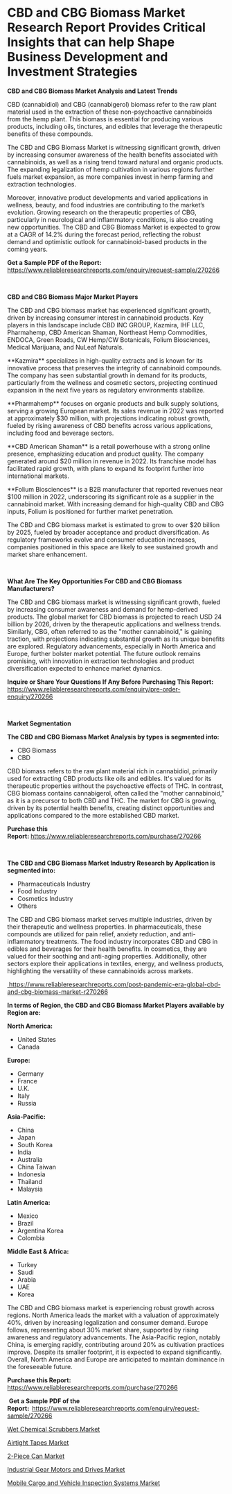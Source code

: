 <p><h1>CBD and CBG Biomass Market Research Report Provides Critical Insights that can help Shape Business Development and Investment Strategies</h1></p><p><strong>CBD and CBG Biomass Market Analysis and Latest Trends</strong></p>
<p><p>CBD (cannabidiol) and CBG (cannabigerol) biomass refer to the raw plant material used in the extraction of these non-psychoactive cannabinoids from the hemp plant. This biomass is essential for producing various products, including oils, tinctures, and edibles that leverage the therapeutic benefits of these compounds.</p><p>The CBD and CBG Biomass Market is witnessing significant growth, driven by increasing consumer awareness of the health benefits associated with cannabinoids, as well as a rising trend toward natural and organic products. The expanding legalization of hemp cultivation in various regions further fuels market expansion, as more companies invest in hemp farming and extraction technologies. </p><p>Moreover, innovative product developments and varied applications in wellness, beauty, and food industries are contributing to the market’s evolution. Growing research on the therapeutic properties of CBG, particularly in neurological and inflammatory conditions, is also creating new opportunities. The CBD and CBG Biomass Market is expected to grow at a CAGR of 14.2% during the forecast period, reflecting the robust demand and optimistic outlook for cannabinoid-based products in the coming years.</p></p>
<p><strong>Get a Sample PDF of the Report:&nbsp;</strong> <a href="https://www.reliableresearchreports.com/enquiry/request-sample/270266?utm_campaign=120&utm_medium=2&utm_source=Github&utm_content=ia&utm_term=30102024&utm_id=cbd-and-cbg-biomass">https://www.reliableresearchreports.com/enquiry/request-sample/270266</a></p>
<p>&nbsp;</p>
<p><strong>CBD and CBG Biomass Major Market Players</strong></p>
<p><p>The CBD and CBG biomass market has experienced significant growth, driven by increasing consumer interest in cannabinoid products. Key players in this landscape include CBD INC GROUP, Kazmira, IHF LLC, Pharmahemp, CBD American Shaman, Northeast Hemp Commodities, ENDOCA, Green Roads, CW Hemp/CW Botanicals, Folium Biosciences, Medical Marijuana, and NuLeaf Naturals.</p><p>**Kazmira** specializes in high-quality extracts and is known for its innovative process that preserves the integrity of cannabinoid compounds. The company has seen substantial growth in demand for its products, particularly from the wellness and cosmetic sectors, projecting continued expansion in the next five years as regulatory environments stabilize.</p><p>**Pharmahemp** focuses on organic products and bulk supply solutions, serving a growing European market. Its sales revenue in 2022 was reported at approximately $30 million, with projections indicating robust growth, fueled by rising awareness of CBD benefits across various applications, including food and beverage sectors.</p><p>**CBD American Shaman** is a retail powerhouse with a strong online presence, emphasizing education and product quality. The company generated around $20 million in revenue in 2022. Its franchise model has facilitated rapid growth, with plans to expand its footprint further into international markets.</p><p>**Folium Biosciences** is a B2B manufacturer that reported revenues near $100 million in 2022, underscoring its significant role as a supplier in the cannabinoid market. With increasing demand for high-quality CBD and CBG inputs, Folium is positioned for further market penetration.</p><p>The CBD and CBG biomass market is estimated to grow to over $20 billion by 2025, fueled by broader acceptance and product diversification. As regulatory frameworks evolve and consumer education increases, companies positioned in this space are likely to see sustained growth and market share enhancement.</p></p>
<p>&nbsp;</p>
<p><strong>What Are The Key Opportunities For CBD and CBG Biomass Manufacturers?</strong></p>
<p><p>The CBD and CBG biomass market is witnessing significant growth, fueled by increasing consumer awareness and demand for hemp-derived products. The global market for CBD biomass is projected to reach USD 24 billion by 2026, driven by the therapeutic applications and wellness trends. Similarly, CBG, often referred to as the "mother cannabinoid," is gaining traction, with projections indicating substantial growth as its unique benefits are explored. Regulatory advancements, especially in North America and Europe, further bolster market potential. The future outlook remains promising, with innovation in extraction technologies and product diversification expected to enhance market dynamics.</p></p>
<p><strong>Inquire or Share Your Questions If Any Before Purchasing This Report:</strong> <a href="https://www.reliableresearchreports.com/enquiry/pre-order-enquiry/270266?utm_campaign=120&utm_medium=2&utm_source=Github&utm_content=ia&utm_term=30102024&utm_id=cbd-and-cbg-biomass">https://www.reliableresearchreports.com/enquiry/pre-order-enquiry/270266</a></p>
<p>&nbsp;</p>
<p><strong>Market Segmentation</strong></p>
<p><strong>The CBD and CBG Biomass Market Analysis by types is segmented into:</strong></p>
<p><ul><li>CBG Biomass</li><li>CBD</li></ul></p>
<p><p>CBD biomass refers to the raw plant material rich in cannabidiol, primarily used for extracting CBD products like oils and edibles. It's valued for its therapeutic properties without the psychoactive effects of THC. In contrast, CBG biomass contains cannabigerol, often called the "mother cannabinoid," as it is a precursor to both CBD and THC. The market for CBG is growing, driven by its potential health benefits, creating distinct opportunities and applications compared to the more established CBD market.</p></p>
<p><strong>Purchase this Report:&nbsp;</strong><a href="https://www.reliableresearchreports.com/purchase/270266?utm_campaign=120&utm_medium=2&utm_source=Github&utm_content=ia&utm_term=30102024&utm_id=cbd-and-cbg-biomass">https://www.reliableresearchreports.com/purchase/270266</a></p>
<p>&nbsp;</p>
<p><strong>The CBD and CBG Biomass Market Industry Research by Application is segmented into:</strong></p>
<p><ul><li>Pharmaceuticals Industry</li><li>Food Industry</li><li>Cosmetics Industry</li><li>Others</li></ul></p>
<p><p>The CBD and CBG biomass market serves multiple industries, driven by their therapeutic and wellness properties. In pharmaceuticals, these compounds are utilized for pain relief, anxiety reduction, and anti-inflammatory treatments. The food industry incorporates CBD and CBG in edibles and beverages for their health benefits. In cosmetics, they are valued for their soothing and anti-aging properties. Additionally, other sectors explore their applications in textiles, energy, and wellness products, highlighting the versatility of these cannabinoids across markets.</p></p>
<p><a href="https://www.reliableresearchreports.com/post-pandemic-era-global-cbd-and-cbg-biomass-market-r270266?utm_campaign=120&utm_medium=2&utm_source=Github&utm_content=ia&utm_term=30102024&utm_id=cbd-and-cbg-biomass">&nbsp;https://www.reliableresearchreports.com/post-pandemic-era-global-cbd-and-cbg-biomass-market-r270266</a></p>
<p><strong>In terms of Region, the CBD and CBG Biomass Market Players available by Region are:</strong></p>
<p>
    <p> <strong> North America: </strong>
        <ul>
            <li>United States</li>
            <li>Canada</li>
        </ul>
        </p> 
    <p> <strong> Europe: </strong>
        <ul>
            <li>Germany</li>
            <li>France</li>
            <li>U.K.</li>
            <li>Italy</li>
            <li>Russia</li>
        </ul>
        </p> 
    <p> <strong> Asia-Pacific: </strong>
        <ul>
            <li>China</li>
            <li>Japan</li>
            <li>South Korea</li>
            <li>India</li>
            <li>Australia</li>
            <li>China Taiwan</li>
            <li>Indonesia</li>
            <li>Thailand</li>
            <li>Malaysia</li>
        </ul>
        </p> 
    <p> <strong> Latin America: </strong>
        <ul>
            <li>Mexico</li>
            <li>Brazil</li>
            <li>Argentina Korea</li>
            <li>Colombia</li>
        </ul>
        </p> 
    <p> <strong> Middle East & Africa: </strong>
        <ul>
            <li>Turkey</li>
            <li>Saudi</li>
            <li>Arabia</li>
            <li>UAE</li>
            <li>Korea</li>
        </ul>
    </p>
    </p>
<p><p>The CBD and CBG biomass market is experiencing robust growth across regions. North America leads the market with a valuation of approximately 40%, driven by increasing legalization and consumer demand. Europe follows, representing about 30% market share, supported by rising awareness and regulatory advancements. The Asia-Pacific region, notably China, is emerging rapidly, contributing around 20% as cultivation practices improve. Despite its smaller footprint, it is expected to expand significantly. Overall, North America and Europe are anticipated to maintain dominance in the foreseeable future.</p></p>
<p><strong>Purchase this Report: </strong><a href="https://www.reliableresearchreports.com/purchase/270266?utm_campaign=120&utm_medium=2&utm_source=Github&utm_content=ia&utm_term=30102024&utm_id=cbd-and-cbg-biomass">https://www.reliableresearchreports.com/purchase/270266</a></p>
<p>&nbsp;<strong>Get a Sample PDF of the Report:&nbsp;&nbsp;</strong><a href="https://www.reliableresearchreports.com/enquiry/request-sample/270266?utm_campaign=120&utm_medium=2&utm_source=Github&utm_content=ia&utm_term=30102024&utm_id=cbd-and-cbg-biomass">https://www.reliableresearchreports.com/enquiry/request-sample/270266</a></p>
<p><strong></strong></p>
<p><p><a href="https://issuu.com/reportprime-2/docs/wet-chemical-scrubbers-market-size-_e8f63fb13ab176?utm_campaign=120&utm_medium=2&utm_source=Github&utm_content=ia&utm_term=30102024&utm_id=cbd-and-cbg-biomass">Wet Chemical Scrubbers Market</a></p><p><a href="https://github.com/ChristianClark406/Market-Research-Report-List-1/blob/main/airtight-tapes-market.md?utm_campaign=120&utm_medium=2&utm_source=Github&utm_content=ia&utm_term=30102024&utm_id=cbd-and-cbg-biomass">Airtight Tapes Market</a></p><p><a href="https://github.com/jennyt6m/Market-Research-Report-List-1/blob/main/2-piece-can-market.md?utm_campaign=120&utm_medium=2&utm_source=Github&utm_content=ia&utm_term=30102024&utm_id=cbd-and-cbg-biomass">2-Piece Can Market</a></p><p><a href="https://www.linkedin.com/pulse/future-innovation-global-industrial-gear-motors-drives-market-l1i9e?utm_campaign=120&utm_medium=2&utm_source=Github&utm_content=ia&utm_term=30102024&utm_id=cbd-and-cbg-biomass">Industrial Gear Motors and Drives Market</a></p><p><a href="https://issuu.com/reportprime-2/docs/mobile-cargo-and-vehicle-inspection_df0e6972d58a76?utm_campaign=120&utm_medium=2&utm_source=Github&utm_content=ia&utm_term=30102024&utm_id=cbd-and-cbg-biomass">Mobile Cargo and Vehicle Inspection Systems Market</a></p></p>